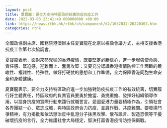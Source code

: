 ```yaml
---
layout: post
title: 夏寶龍：要全力支持特區政府統籌防疫抗疫工作
date: 2022-03-03 23:41:49.000000000 +08:00
link: https://news.rthk.hk/rthk/ch/component/k2/1637032-20220303.htm
categories: rthk
---
```


全國政協副主席、國務院港澳辦主任夏寶龍在北京以視像會議方式，主持支援香港抗疫工作第七次協調會。

夏寶龍表示，面對來勢兇猛的香港疫情，既要堅定必勝信心，進一步增強使命感、責任感、緊迫感，迎難而上、奮勇攻堅；又要充分認識香港疫情防控工作面臨的嚴峻性、複雜性、特殊性，做好打硬仗的思想和工作準備，全力保障香港同胞生命安全和身體健康。

夏寶龍表示，要全力支持特區政府進一步加強對防疫抗疫工作的有效統籌，切實履行好主體責任，特區政府的負責官員要勇於擔當、勇挑重擔、發揮好組織領導作用，以投身抗疫的實際行動來踐行就職誓言。愛國愛港力量要積極作為，引領社會各界團結一心、眾志成城，與特區政府合力抗疫、並肩作戰、共度難關。要發揚鬥爭精神，有力揭批和依法懲治反中亂港分子抹黑攻擊、散布謠言、製造恐慌等干擾破壞抗疫的言行，全力維護社會大局穩定，堅決打贏香港疫情防控保衛戰。
